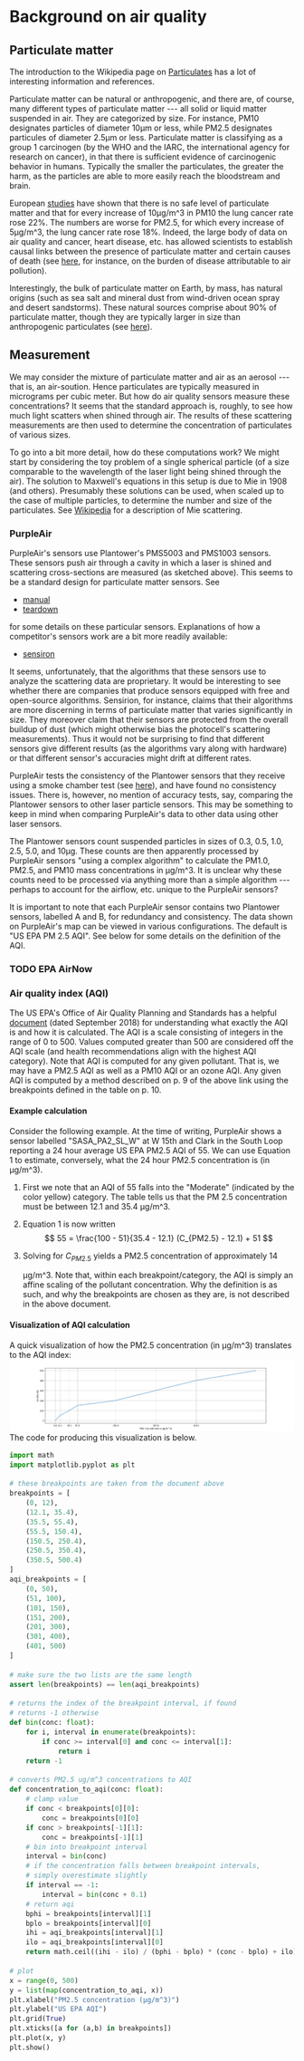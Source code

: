# Background on air quality


## Particulate matter

The introduction to the Wikipedia page on
[Particulates](https://en.wikipedia.org/wiki/Particulates) has a lot of
interesting information and references.

Particulate matter can be natural or anthropogenic, and there are, of course,
many different types of particulate matter --- all solid or liquid matter
suspended in air. They are categorized by size. For instance, PM10 designates
particles of diameter 10μm or less, while PM2.5 designates particules of
diameter 2.5μm or less. Particulate matter is classifying as a group 1
carcinogen (by the WHO and the IARC, the international agency for research on
cancer), in that there is sufficient evidence of carcinogenic behavior in
humans. Typically the smaller the particulates, the greater the harm, as the
particles are able to more easily reach the bloodstream and brain.

European [studies](https://doi.org/10.1016/S1470-2045(13)70279-1) have shown
that there is no safe level of particulate matter and that for every increase of
10μg/m^3 in PM10 the lung cancer rate rose 22%. 
The numbers are worse for PM2.5, for which every increase of 5µg/m^3, the lung
cancer rate rose 18%. Indeed, the large body of data on air quality and cancer,
heart disease, etc. has allowed scientists to establish causal links between the
presence of particulate matter and certain causes of death (see
[here](https://www.stateofglobalair.org/sites/default/files/soga-2018-report.pdf),
for instance, on the burden of disease attributable to air pollution). 

Interestingly, the bulk of particulate matter on Earth, by mass, has natural
origins (such as sea salt and mineral dust from wind-driven ocean spray and
desert sandstorms). These natural sources comprise about 90% of particulate
matter, though they are typically larger in size than anthropogenic
particulates (see [here](https://earthobservatory.nasa.gov/features/Aerosols)).

## Measurement

We may consider the mixture of particulate matter and air as an aerosol --- that
is, an air-soution. Hence particulates are typically measured in micrograms per
cubic meter. But how do air quality sensors measure these concentrations? It
seems that the standard approach is, roughly, to see how much light scatters
when shined through air. The results of these scattering measurements are then
used to determine the concentration of particulates of various sizes.

To go into a bit more detail, how do these computations work? We might start by
considering the toy problem of a single spherical particle (of a size comparable
to the wavelength of the laser light being shined through the air). The solution
to Maxwell's equations in this setup is due to Mie in 1908 (and others).
Presumably these solutions can be used, when scaled up to the case of multiple
particles, to determine the number and size of the particulates. See
[Wikipedia](https://en.wikipedia.org/wiki/Mie_scattering) for a description of
Mie scattering.

### PurpleAir
PurpleAir's sensors use Plantower's PMS5003 and PMS1003 sensors. These sensors
push air through a cavity in which a laser is shined and scattering
cross-sections are measured (as sketched above). This seems to be a standard
design for particulate matter sensors. See

- [manual](https://www.aqmd.gov/docs/default-source/aq-spec/resources-page/plantower-pms5003-manual_v2-3.pdf)
- [teardown](https://goughlui.com/2021/03/14/review-teardown-plantower-pms5003-laser-particulate-monitor-sensor/)

for some details on these particular sensors. Explanations of how a competitor's
sensors work are a bit more readily available:

- [sensiron](https://www.sensirion.com/en/about-us/newsroom/sensirion-specialist-articles/particulate-matter-sensing-for-air-quality-measurements/)

It seems, unfortunately, that the algorithms that these sensors use to analyze
the scattering data are proprietary. It would be interesting to see whether
there are companies that produce sensors equipped with free and open-source
algorithms. Sensirion, for instance, claims that their algorithms are more
discerning in terms of particulate matter that varies significantly in size.
They moreover claim that their sensors are protected from the overall buildup of
dust (which might otherwise bias the photocell's scattering measurements).
Thus it would not be surprising to find that different sensors give different
results (as the algorithms vary along with hardware) or that different sensor's
accuracies might drift at different rates.

PurpleAir tests the consistency of the Plantower sensors that they receive using
a smoke chamber test (see [here](https://www2.purpleair.com/pages/technology)), and have found no consistency issues. There is,
however, no mention of accuracy tests, say, comparing the Plantower sensors to
other laser particle sensors. This may be something to keep in mind when
comparing PurpleAir's data to other data using other laser sensors.

The Plantower sensors count suspended particles in sizes of 0.3, 0.5, 1.0, 2.5,
5.0, and 10µg. These counts are then apparently processed by PurpleAir sensors
"using a complex algorithm" to calculate the PM1.0, PM2.5, and PM10 mass
concentrations in µg/m^3. It is unclear why these counts need to be processed
via anything more than a simple algorithm --- perhaps to account for the
airflow, etc. unique to the PurpleAir sensors?

It is important to note that each PurpleAir sensor contains two Plantower
sensors, labelled A and B, for redundancy and consistency. The data shown on
PurpleAir's map can be viewed in various configurations. The default is "US EPA
PM 2.5 AQI". See below for some details on the definition of the AQI.

### TODO EPA AirNow

### Air quality index (AQI)

The US EPA's Office of Air Quality Planning and Standards has a helpful
[document](https://www.airnow.gov/sites/default/files/2020-05/aqi-technical-assistance-document-sept2018.pdf)
(dated September 2018) for understanding what exactly the AQI is and how it is
calculated.
The AQI is a scale consisting of integers in the range of 0 to 500. Values
computed greater than 500 are considered off the AQI scale (and health
recommendations align with the highest AQI category). Note that AQI is computed
for any given pollutant. That is, we may have a PM2.5 AQI as well as a PM10 AQI
or an ozone AQI. Any given AQI is computed by a method described on p. 9 of
the above link using the breakpoints defined in the table on p. 10.

#### Example calculation
Consider the following example. At the time of writing, PurpleAir shows a sensor
labelled "SASA_PA2_SL_W" at W 15th and Clark in the South Loop reporting a 24
hour average US EPA PM2.5 AQI of 55. We can use Equation 1 to estimate,
conversely, what the 24 hour PM2.5 concentration is (in µg/m^3).

1. First we note that an AQI of 55 falls into the "Moderate" (indicated by the
   color yellow) category. The table tells us that the PM 2.5 concentration must
   be between 12.1 and 35.4 µg/m^3.
2. Equation 1 is now written
   $$ 55 = \frac{100 - 51}{35.4 - 12.1} (C_{PM2.5} - 12.1) + 51 $$ 
3. Solving for $C_{PM2.5}$ yields a PM2.5 concentration of approximately 14

   µg/m^3.
Note that, within each breakpoint/category, the AQI is simply an affine scaling
of the pollutant concentration. Why the definition is as such, and why the
breakpoints are chosen as they are, is not described in the above document.

#### Visualization of AQI calculation
A quick visualization of how the PM2.5 concentration (in µg/m^3) translates to
the AQI index:
![aqi-visualization](aqi-visualization.png)
The code for producing this visualization is below.
```python
import math
import matplotlib.pyplot as plt

# these breakpoints are taken from the document above
breakpoints = [
    (0, 12),
    (12.1, 35.4),
    (35.5, 55.4),
    (55.5, 150.4),
    (150.5, 250.4),
    (250.5, 350.4),
    (350.5, 500.4)
]
aqi_breakpoints = [
    (0, 50),
    (51, 100),
    (101, 150),
    (151, 200),
    (201, 300),
    (301, 400),
    (401, 500)
]

# make sure the two lists are the same length
assert len(breakpoints) == len(aqi_breakpoints)

# returns the index of the breakpoint interval, if found
# returns -1 otherwise
def bin(conc: float):
    for i, interval in enumerate(breakpoints):
        if conc >= interval[0] and conc <= interval[1]:
            return i
    return -1

# converts PM2.5 ug/m^3 concentrations to AQI
def concentration_to_aqi(conc: float):
    # clamp value
    if conc < breakpoints[0][0]:
        conc = breakpoints[0][0]
    if conc > breakpoints[-1][1]:
        conc = breakpoints[-1][1]
    # bin into breakpoint interval
    interval = bin(conc)
    # if the concentration falls between breakpoint intervals,
    # simply overestimate slightly
    if interval == -1:
        interval = bin(conc + 0.1)
    # return aqi
    bphi = breakpoints[interval][1]
    bplo = breakpoints[interval][0]
    ihi = aqi_breakpoints[interval][1]
    ilo = aqi_breakpoints[interval][0]
    return math.ceil((ihi - ilo) / (bphi - bplo) * (conc - bplo) + ilo)

# plot
x = range(0, 500)
y = list(map(concentration_to_aqi, x))
plt.xlabel("PM2.5 concentration (µg/m^3)")
plt.ylabel("US EPA AQI")
plt.grid(True)
plt.xticks([a for (a,b) in breakpoints])
plt.plot(x, y)
plt.show()
```

